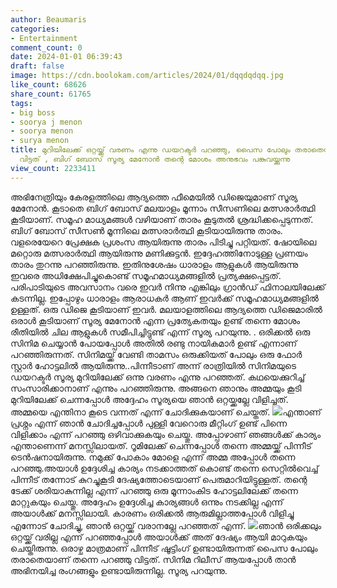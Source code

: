 ```yaml
---
author: Beaumaris
categories:
- Entertainment
comment_count: 0
date: 2024-01-01 06:39:43
draft: false
image: https://cdn.boolokam.com/articles/2024/01/dqqdqdqq.jpg
like_count: 68626
share_count: 61765
tags:
- big boss
- soorya j menon
- soorya menon
- surya menon
title: മുറിയിലേക്ക് ഒറ്റയ്ക്ക് വരണം എന്നു ഡയറക്ടർ പറഞ്ഞു, പൈസ പോലും തരാതെയാണ് പറഞ്ഞു
  വിട്ടത് , ബിഗ് ബോസ് സൂര്യ മേനോന്‍ തന്റെ മോശം അനുഭവം പങ്കുവയ്ക്കുന്നു
view_count: 2233411
---
```


അഭിനേത്രിയും കേരളത്തിലെ ആദ്യത്തെ ഫീമെയില്‍ ഡിജെയുമാണ് സൂര്യ മേനോന്‍. കൂടാതെ ബിഗ് ബോസ് മലയാളം മൂന്നാം സീസണിലെ മത്സരാര്‍ത്ഥി കൂടിയാണ്. സമൂഹ മാധ്യമങ്ങൾ വഴിയാണ് താരം കൂടുതൽ ശ്രദ്ധിക്കപ്പെടുന്നത്. ബിഗ് ബോസ് സീസൺ മൂന്നിലെ മത്സരാർത്ഥി കൂടിയായിരുന്നു താരം. വളരെയേറെ പ്രേക്ഷക പ്രശംസ ആയിരുന്നു താരം പിടിച്ചു പറ്റിയത്. ഷോയിലെ മറ്റൊരു മത്സരാർത്ഥി ആയിരുന്നു മണിക്കുട്ടൻ. ഇദ്ദേഹത്തിനോടുള്ള പ്രണയം താരം തുറന്നു പറഞ്ഞിരുന്നു. ഇതിനുശേഷം ധാരാളം ആളുകൾ ആയിരുന്നു ഇവരെ അധിക്ഷേപിച്ചുകൊണ്ട് സമൂഹമാധ്യമങ്ങളിൽ പ്രത്യക്ഷപ്പെട്ടത്. പരിപാടിയുടെ അവസാനം വരെ ഇവർ നിന്നു എങ്കിലും ഗ്രാൻഡ് ഫിനാലയിലേക്ക് കടന്നില്ല. ഇപ്പോഴും ധാരാളം ആരാധകർ ആണ് ഇവർക്ക് സമൂഹമാധ്യമങ്ങളിൽ ഉള്ളത്. ഒരു ഡിജെ കൂടിയാണ് ഇവർ. മലയാളത്തിലെ ആദ്യത്തെ ഡിജെമാരിൽ ഒരാൾ കൂടിയാണ് സൂര്യ മേനോൻ എന്ന പ്രത്യേകതയും ഉണ്ട് തന്നെ മോശം രീതിയിൽ ചില ആളുകൾ സമീപിച്ചിട്ടുണ്ട് എന്ന് സൂര്യ പറയുന്നു. . ഒരിക്കല്‍ ഒരു സിനിമ ചെയ്യാൻ പോയപ്പോൾ അതിൽ രണ്ടു നായികമാർ ഉണ്ട് എന്നാണ് പറഞ്ഞിരുന്നത്. സിനിമയ്ക്ക് വേണ്ടി താമസം ഒരുക്കിയത് പോലും ഒരു ഫോർ സ്റ്റാർ ഹോട്ടലിൽ ആയിരുന്നു..പിന്നീടാണ് അന്ന് രാത്രിയിൽ സിനിമയുടെ ഡയറക്ടർ സൂര്യ മുറിയിലേക്ക് ഒന്നു വരണം എന്നു പറഞ്ഞത്. കഥയെക്കുറിച്ച് സംസാരിക്കാനാണ് എന്നും പറഞ്ഞിരുന്നു. അങ്ങനെ ഞാനും അമ്മയും കൂടി മുറിയിലേക്ക് ചെന്നപ്പോൾ അദ്ദേഹം സൂര്യയെ ഞാൻ ഒറ്റയ്ക്കല്ലേ വിളിച്ചത്. അമ്മയെ എന്തിനാ കൂടെ വന്നത് എന്ന് ചോദിക്കുകയാണ് ചെയ്തത്. ![](https://cdn.boolokam.com/articles/2024/01/dqqdqdqq.jpg)എന്താണ് പ്രശ്നം എന്ന് ഞാൻ ചോദിച്ചപ്പോൾ പുള്ളി വേറൊരു മീറ്റിംഗ് ഉണ്ട് പിന്നെ വിളിക്കാം എന്ന് പറഞ്ഞു ഒഴിവാക്കുകയും ചെയ്തു. അപ്പോഴാണ് ഞങ്ങൾക്ക് കാര്യം എന്താണെന്ന് മനസ്സിലായത്. റൂമിലേക്ക് ചെന്നപ്പോൾ തന്നെ അമ്മയ്ക്ക് പിന്നീട് ടെൻഷനായിരുന്നു. നമുക്ക് പോകാം മോളെ എന്ന് അമ്മ അപ്പോൾ തന്നെ പറഞ്ഞു.അയാൾ ഉദ്ദേശിച്ച കാര്യം നടക്കാത്തത് കൊണ്ട് തന്നെ സെറ്റിൽവെച്ച് പിന്നീട് തന്നോട് കുറച്ചുകൂടി ദേഷ്യത്തോടെയാണ് പെരുമാറിയിട്ടുള്ളത്. തന്റെ ടേക്ക് ശരിയാകുന്നില്ല എന്ന് പറഞ്ഞു ഒരു മൂന്നാംകിട ഹോട്ടലിലേക്ക് തന്നെ മാറ്റുകയും ചെയ്തു. അദ്ദേഹം ഉദ്ദേശിച്ച കാര്യങ്ങൾ ഒന്നും നടക്കില്ല എന്ന് അയാൾക്ക് മനസ്സിലായി. കാരണം ഒരിക്കൽ ആരുമില്ലാത്തപ്പോൾ വിളിച്ചു എന്നോട് ചോദിച്ചു, ഞാൻ ഒറ്റയ്ക്ക് വരാനല്ലേ പറഞ്ഞത് എന്ന്. ![](https://cdn.boolokam.com/articles/2024/01/qqfqqfq.webp)ഞാൻ ഒരിക്കലും ഒറ്റയ്ക്ക് വരില്ല എന്ന് പറഞ്ഞപ്പോൾ അയാൾക്ക് അത് ദേഷ്യം ആയി മാറുകയും ചെയ്തിരുന്നു. ഒരാഴ്ച മാത്രമാണ് പിന്നീട് ഷൂട്ടിംഗ് ഉണ്ടായിരുന്നത് പൈസ പോലും തരാതെയാണ് തന്നെ പറഞ്ഞു വിട്ടത്. സിനിമ റിലീസ് ആയപ്പോൾ താന്‍ അഭിനയിച്ച രംഗങ്ങളും ഉണ്ടായിരുന്നില്ല. സൂര്യ പറയുന്നു.